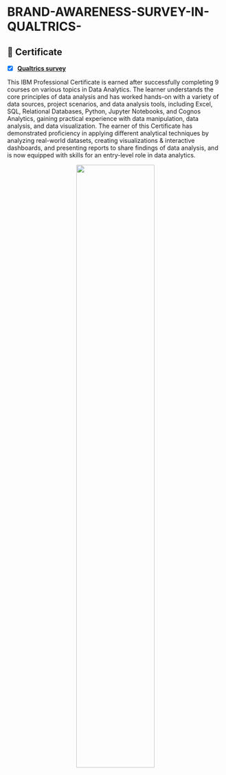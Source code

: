 # BRAND-AWARENESS-SURVEY-IN-QUALTRICS-

## 🥇  Certificate

- [x] [__Qualtrics survey__](https://github.com/aeronaut2001/BRAND-AWARENESS-SURVEY-IN-QUALTRICS-/blob/main/BRAND%20AWARENESS%20SURVEY%20IN%20QUALTRICS.pdf)

This IBM Professional Certificate is earned after successfully completing 9 courses on various topics in Data Analytics. The learner understands the core principles of data analysis and has worked hands-on with a variety of data sources, project scenarios, and data analysis tools, including Excel, SQL, Relational Databases, Python, Jupyter Notebooks, and Cognos Analytics, gaining practical experience with data manipulation, data analysis, and data visualization. The earner of this Certificate has demonstrated proficiency in applying different analytical techniques by analyzing real-world datasets, creating visualizations & interactive dashboards, and presenting reports to share findings of data analysis, and is now equipped with skills for an entry-level role in data analytics.

<p align="center">
<img src="/CERTIFICATE/BRAND%20AWARENESS%20SURVEY%20IN%20QUALTRICS.pdf" width=60% height=60%>
